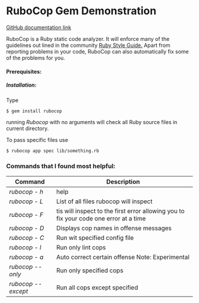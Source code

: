 # RuboCop Gem Demonstration

[GitHub documentation link](https://github.com/bbatsov/rubocop)

RuboCop is a Ruby static code analyzer. It will enforce many of the guidelines out lined in the community [Ruby Style Guide.](https://github.com/bbatsov/ruby-style-guide) Apart from reporting problems in your code, RuboCop can also automatically fix some of the problems for you. 

#### Prerequisites:

##### Installation:

Type 
```sh 
$ gem install rubocop
```

running *Rubocop* with no arguments will check all Ruby source files in current directory.

To pass specific files use
```sh
$ rubocop app spec lib/something.rb
```

### Commands that I found most helpful:

Command | Description
--- | ---
*rubocop - h* | help
*rubocop - L* | List of all files rubocop will inspect
*rubocop - F* | tis will inspect to the first error allowing you to fix your code one error at a time
*rubocop - D* | Displays cop names in offense messages
*rubocop - C* | Run wit specified config file
*rubocop - l* | Run only lint cops
*rubocop - a* | Auto correct certain offense Note: Experimental
*rubocop --only* | Run only specified cops 
*rubocop --except* | Run all cops except specified

